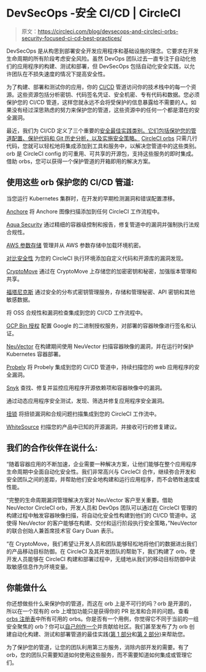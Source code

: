 # DevSecOps -安全 CI/CD | CircleCI

> 原文：<https://circleci.com/blog/devsecops-and-circleci-orbs-security-focused-ci-cd-best-practices/>

DevSecOps 是从构思到部署安全开发应用程序和基础设施的理念。它要求在开发生命周期的所有阶段考虑安全风险。虽然 DevOps 团队过去一直专注于自动化他们的应用程序的构建、测试和部署，但 DevSecOps 包括自动化安全实践，以允许团队在不损失速度的情况下提高安全性。

为了构建、部署和测试你的应用，你的 [CI/CD](https://circleci.com/continuous-integration/) 管道访问你的技术栈中的每一个资源。这些资源包括分析密钥、代码签名凭证、安全机密、专有代码和数据。您必须保护您的 CI/CD 管道，这样您就永远不会将受保护的信息暴露给不需要的人。如果没有经过深思熟虑的努力来保护您的管道，这些资源中的任何一个都是潜在的安全漏洞。

最近，我们为 CI/CD 定义了三个重要的[安全最佳实践类别。它们包括保护您的管道配置、保护代码和 Git 历史分析，以及实施安全策略。](https://circleci.com/blog/security-best-practices-for-ci-cd/) [CircleCI orbs](https://circleci.com/orbs/) 只需几行代码，您就可以轻松地将集成添加到工具和服务中，以解决您管道中的这些类别。orb 是 CircleCI config 的可重用、可共享的开源包，支持这些服务的即时集成。借助 orbs，您可以获得一个保护管道的开箱即用的解决方案。

## 使用这些 orb 保护您的 CI/CD 管道:

当您运行 Kubernetes 集群时，在开发的早期检测漏洞和错误配置漂移。

[Anchore](https://circleci.com/developer/orbs/orb/anchore/anchore-engine)
将 Anchore 图像扫描添加到任何 CircleCI 工作流程中。

[Aqua Security](https://circleci.com/developer/orbs/orb/aquasecurity/microscanner)
通过精细的容器级控制和报告，修复管道中的漏洞并强制执行法规合规性。

[AWS 参数存储](https://circleci.com/developer/orbs/orb/circleci/aws-parameter-store)
管理并从 AWS 参数存储中加载环境机密。

[对比安全性](https://circleci.com/developer/orbs/orb/contrastsecurity/verify)
为您的 CircleCI 执行环境添加自定义代码和开源库的漏洞发现。

[CryptoMove](https://circleci.com/developer/orbs/orb/cryptomove/cryptomove)
通过在 CryptoMove 上存储您的加密密钥和秘密，加强版本管理和共享。

[福塔尼克斯](https://circleci.com/developer/orbs/orb/fortanix/sdkms-cli)
通过安全的分布式密钥管理服务，存储和管理秘密、API 密钥和其他敏感数据。

将 OSS 合规性和漏洞检查集成到您的 CI/CD 工作流程中。

[GCP Bin 授权](https://circleci.com/developer/orbs/orb/circleci/gcp-binary-authorization)
配置 Google 的二进制授权服务，对部署的容器映像进行签名和认证。

[NeuVector](https://circleci.com/developer/orbs/orb/neuvector/neuvector-orb)
在构建期间使用 NeuVector 扫描容器映像的漏洞，并在运行时保护 Kubernetes 容器部署。

[Probely](https://circleci.com/developer/orbs/orb/probely/security-scan)
将 Probely 集成到您的 CI/CD 管道中，持续扫描您的 web 应用程序的安全漏洞。

[Snyk](https://circleci.com/developer/orbs/orb/snyk/snyk)
查找、修复并监控应用程序开源依赖项和容器映像中的漏洞。

通过动态应用程序安全测试，发现、筛选并修复应用程序安全漏洞。

[扭锁](https://circleci.com/developer/orbs/orb/twistlock/twistcli-scan)
将扭锁漏洞和合规问题扫描集成到您的 CircleCI 工作流中。

[WhiteSource](https://circleci.com/developer/orbs/orb/whitesource/vulnerability-checker)
扫描您的产品中已知的开源漏洞，并接收可行的修复建议。

## 我们的合作伙伴在说什么:

“随着容器应用的不断加速，企业需要一种解决方案，让他们能够在整个应用程序生命周期中全面自动化安全性。我们非常高兴与 CircleCI 合作，继续弥合开发和安全团队之间的差距，并帮助他们安全地构建和运行应用程序，而不会牺牲速度或性能。

“完整的生命周期漏洞管理解决方案对 NeuVector 客户至关重要。借助 NeuVector CircleCI orb，开发人员和 DevOps 团队可以通过在 CircleCI 管理的构建过程中触发容器映像扫描，将自动化安全性构建到他们的 CI/CD 管道中。这使得 NeuVector 的客户能够在构建、交付和运行阶段执行安全策略，”NeuVector 的联合创始人兼首席技术官 Gary Duan 表示。

“在 CryptoMove，我们希望让开发人员和团队能够轻松地将他们的数据进出我们的产品移动目标防御。在 CircleCI 及其开发团队的帮助下，我们构建了 orb，使开发人员能够在 CircleCI 构建和部署过程中，无缝地从我们的移动目标防御中读取敏感信息作为环境变量。

## 你能做什么

你还想做些什么来保护你的管道，而这在 orb 上是不可行的吗？orb 是开源的，所以在一个现有的 orb 上增加功能只是获得你的 PR 批准和合并的问题。查看 [orbs 注册表](https://circleci.com/developer/orbs)中所有可用的 orbs。你是否有一个用例，你觉得它不同于当前的一组安全聚焦的 orb？你可以[自己创作一个](https://circleci.com/blog/how-to-make-an-easy-and-valuable-open-source-contribution-with-circleci-orbs/)并贡献给社区。我们甚至发布了为 orb 创建自动化构建、测试和部署管道的最佳实践([第 1 部分](https://circleci.com/blog/creating-automated-build-test-and-deploy-workflows-for-orbs/)和[第 2 部分](https://circleci.com/blog/creating-automated-build-test-and-deploy-workflows-for-orbs-part-2/))来帮助您。

为了保护您的管道，让您的团队利用第三方服务，消除内部开发的需要。有了 orb，您的团队只需要知道如何使用这些服务，而不需要知道如何集成或管理它们。